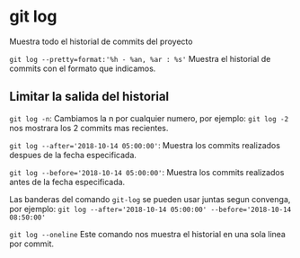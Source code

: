 # git log
Muestra todo el historial de commits del proyecto

`git log --pretty=format:'%h - %an, %ar : %s'`
Muestra el historial de commits con el formato que indicamos.

## Limitar la salida del historial
`git log -n`: Cambiamos la n por cualquier numero, por ejemplo: `git log -2` nos mostrara
los 2 commits mas recientes.

`git log --after='2018-10-14 05:00:00'`: Muestra los commits realizados despues de la fecha especificada.

`git log --before='2018-10-14 05:00:00'`: Muestra los commits realizados antes de la fecha especificada.

Las banderas del comando `git-log` se pueden usar juntas segun convenga, por ejemplo:
`git log --after='2018-10-14 05:00:00' --before='2018-10-14 08:50:00'`

`git log --oneline`
Este comando nos muestra el historial en una sola linea por commit.